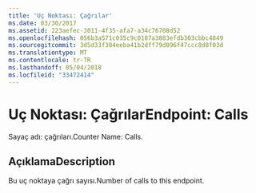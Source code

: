 ```yaml
---
title: 'Uç Noktası: Çağrılar'
ms.date: 03/30/2017
ms.assetid: 223aefec-3011-4f35-afa7-a34c76708d52
ms.openlocfilehash: 056b3a571c035c9c0187a3883efdb303cbbc4849
ms.sourcegitcommit: 3d5d33f384eeba41b2dff79d096f47ccc8d8f03d
ms.translationtype: MT
ms.contentlocale: tr-TR
ms.lasthandoff: 05/04/2018
ms.locfileid: "33472414"
---
```

# <a name="endpoint-calls"></a><span data-ttu-id="dfca4-102">Uç Noktası: Çağrılar</span><span class="sxs-lookup"><span data-stu-id="dfca4-102">Endpoint: Calls</span></span>
<span data-ttu-id="dfca4-103">Sayaç adı: çağrıları.</span><span class="sxs-lookup"><span data-stu-id="dfca4-103">Counter Name: Calls.</span></span>  
  
## <a name="description"></a><span data-ttu-id="dfca4-104">Açıklama</span><span class="sxs-lookup"><span data-stu-id="dfca4-104">Description</span></span>  
 <span data-ttu-id="dfca4-105">Bu uç noktaya çağrı sayısı.</span><span class="sxs-lookup"><span data-stu-id="dfca4-105">Number of calls to this endpoint.</span></span>
